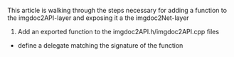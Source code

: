﻿This article is walking through the steps necessary for adding a
function to the imgdoc2API-layer and exposing it a the imgdoc2Net-layer

1. Add an exported function to the imgdoc2API.h/imgdoc2API.cpp files

- define a delegate matching the signature of the function 